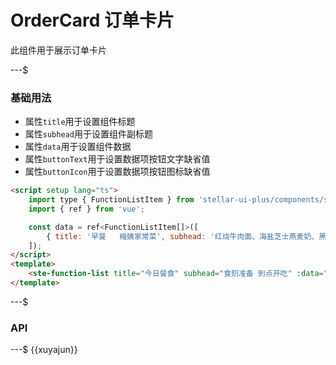 # OrderCard 订单卡片

此组件用于展示订单卡片

---$

### 基础用法

- 属性`title`用于设置组件标题
- 属性`subhead`用于设置组件副标题
- 属性`data`用于设置组件数据
- 属性`buttonText`用于设置数据项按钮文字缺省值
- 属性`buttonIcon`用于设置数据项按钮图标缺省值

```html
<script setup lang="ts">
    import type { FunctionListItem } from 'stellar-ui-plus/components/ste-function-list/props';
    import { ref } from 'vue';

    const data = ref<FunctionListItem[]>([
        { title: '早餐   梅姨家常菜', subhead: '红烧牛肉面、海盐芝士燕麦奶、黑胡椒香煎鸡蛋', statusText: '当前不可取消', image: 'https://image.whzb.com/chain/StellarUI/bg1.jpg' },
    ]);
</script>
<template>
    <ste-function-list title="今日餐食" subhead="食刻准备 到点开吃" :data="data" buttonText="核销" buttonIcon="&#xe693;" />
</template>
```

---$

### API

<!-- props -->

---$
{{xuyajun}}
